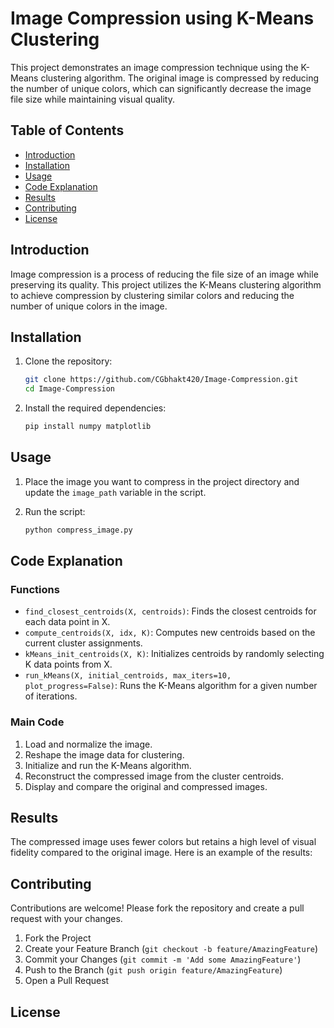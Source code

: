 # Image Compression using K-Means Clustering

This project demonstrates an image compression technique using the K-Means clustering algorithm. The original image is compressed by reducing the number of unique colors, which can significantly decrease the image file size while maintaining visual quality.

## Table of Contents

- [Introduction](#introduction)
- [Installation](#installation)
- [Usage](#usage)
- [Code Explanation](#code-explanation)
- [Results](#results)
- [Contributing](#contributing)
- [License](#license)

## Introduction

Image compression is a process of reducing the file size of an image while preserving its quality. This project utilizes the K-Means clustering algorithm to achieve compression by clustering similar colors and reducing the number of unique colors in the image.

## Installation

1. Clone the repository:
    ```bash
    git clone https://github.com/CGbhakt420/Image-Compression.git
    cd Image-Compression
    ```

2. Install the required dependencies:
    ```bash
    pip install numpy matplotlib 
    ```

## Usage

1. Place the image you want to compress in the project directory and update the `image_path` variable in the script.

2. Run the script:
    ```bash
    python compress_image.py
    ```

## Code Explanation

### Functions

- `find_closest_centroids(X, centroids)`: Finds the closest centroids for each data point in X.
- `compute_centroids(X, idx, K)`: Computes new centroids based on the current cluster assignments.
- `kMeans_init_centroids(X, K)`: Initializes centroids by randomly selecting K data points from X.
- `run_kMeans(X, initial_centroids, max_iters=10, plot_progress=False)`: Runs the K-Means algorithm for a given number of iterations.

### Main Code

1. Load and normalize the image.
2. Reshape the image data for clustering.
3. Initialize and run the K-Means algorithm.
4. Reconstruct the compressed image from the cluster centroids.
5. Display and compare the original and compressed images.

## Results

The compressed image uses fewer colors but retains a high level of visual fidelity compared to the original image. Here is an example of the results:

## Contributing

Contributions are welcome! Please fork the repository and create a pull request with your changes.

1. Fork the Project
2. Create your Feature Branch (`git checkout -b feature/AmazingFeature`)
3. Commit your Changes (`git commit -m 'Add some AmazingFeature'`)
4. Push to the Branch (`git push origin feature/AmazingFeature`)
5. Open a Pull Request

## License


